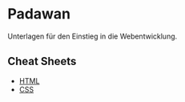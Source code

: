 # Padawan

Unterlagen für den Einstieg in die Webentwicklung.

## Cheat Sheets

- [HTML](
https://makeawebsitehub.com/the-html-5-mega-cheat-sheet/)
- [CSS](https://makeawebsitehub.com/css3-mega-cheat-sheet/)